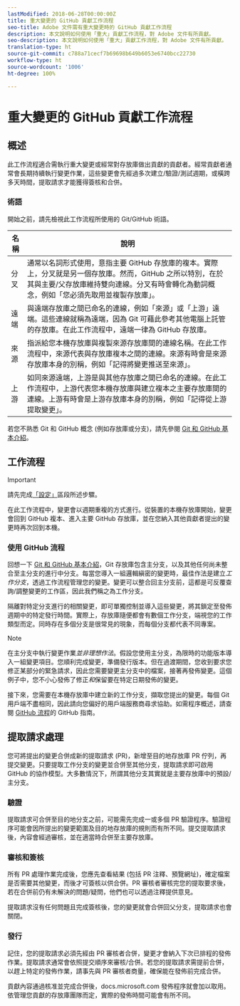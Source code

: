 ```yaml
---
lastModified: 2018-06-28T00:00:00Z
title: 重大變更的 GitHub 貢獻工作流程
seo-title: Adobe 文件需有重大變更時的 GitHub 貢獻工作流程
description: 本文說明如何使用「重大」貢獻工作流程，對 Adobe 文件有所貢獻。
seo-description: 本文說明如何使用「重大」貢獻工作流程，對 Adobe 文件有所貢獻。
translation-type: ht
source-git-commit: c788a71cecf7b69698b649b6053e6740bcc22730
workflow-type: ht
source-wordcount: '1006'
ht-degree: 100%

---
```



# 重大變更的 GitHub 貢獻工作流程

<!--
>[!IMPORTANT]
>All repositories that publish to docs.adobe.com have adopted the [Adobe Open Source Code of Conduct](../../code-of-conduct.md) or the [.NET Foundation Code of Conduct](https://dotnetfoundation.org/code-of-conduct). For more information, see the [Contributing](../../contributing.md) article.
>
> Minor corrections or clarifications to documentation and code examples in public repositories are covered by the [Adobe Documentation Terms of Use](https://www.adobe.com/legal/terms.html). New or significant changes generate a comment in the pull request, asking you to submit an online Contribution License Agreement (CLA) if you are not an employee of Adobe. We need you to complete the online form before we can review or accept your pull request.
--->

## 概述

此工作流程適合需執行重大變更或經常對存放庫做出貢獻的貢獻者。經常貢獻者通常會長期持續執行變更作業，這些變更會先經過多次建立/驗證/測試週期，或橫跨多天時間，提取請求才能獲得簽核和合併。

### 術語

開始之前，請先檢視此工作流程所使用的 Git/GitHub 術語。

| 名稱 | 說明 |
|-----------|-------------|
| 分叉 | 通常以名詞形式使用，意指主要 GitHub 存放庫的複本。實際上，分叉就是另一個存放庫。然而，GitHub 之所以特別，在於其與主要/父存放庫維持雙向連線。分叉有時會轉化為動詞概念，例如「您必須先取用並複製存放庫」。 |
| 遠端 | 與遠端存放庫之間已命名的連線，例如「來源」或「上游」遠端。這些連線就稱為遠端，因為 Git 可藉此參考其他電腦上託管的存放庫。在此工作流程中，遠端一律為 GitHub 存放庫。 |
| 來源 | 指派給您本機存放庫與複製來源存放庫間的連線名稱。在此工作流程中，來源代表與存放庫複本之間的連線。來源有時會是來源存放庫本身的別稱，例如「記得將變更推送至來源」。 |
| 上游 | 如同來源遠端，上游是與其他存放庫之間已命名的連線。在此工作流程中，上游代表您本機存放庫與建立複本之主要存放庫間的連線。上游有時會是上游存放庫本身的別稱，例如「記得從上游提取變更」。 |

若您不熟悉 Git 和 GitHub 概念 (例如存放庫或分支)，請先參閱 [Git 和 GitHub 基本介紹](git-fundamentals.md)。

## 工作流程

>[!IMPORTANT]
> 請先完成[「設定」](github-signup.md)區段所述步驟。

在此工作流程中，變更會以週期重複的方式進行。從裝置的本機存放庫開始，變更會回到 GitHub 複本、進入主要 GitHub 存放庫，並在您納入其他貢獻者提出的變更時再次回到本機。

### 使用 GitHub 流程

回想一下 [Git 和 GitHub 基本介紹](git-fundamentals.md)，Git 存放庫包含主分支，以及其他任何尚未整合至主分支的進行中分支。每當您導入一組邏輯縝密的變更時，最佳作法是建立&#x200B;*工作分支*，透過工作流程管理您的變更。變更可以整合回主分支前，這都是可反覆查詢/調整變更的工作區，因此我們稱之為工作分支。

隔離對特定分支進行的相關變更，即可單獨控制並導入這些變更，將其鎖定至發佈週期中的特定發行時間。實際上，存放庫隨便都會有數個工作分支，端視您的工作類型而定。同時存在多個分支是很常見的現象，而每個分支都代表不同專案。

>[!NOTE]
>
>在主分支中執行變更作業&#x200B;*並非理想作法*。假設您使用主分支，為限時的功能版本導入一組變更項目。您順利完成變更，準備發行版本。但在過渡期間，您收到要求您修正某部分的緊急請求，因此您需要變更主分支中的檔案，接著再發佈變更。這個例子中，您不小心發佈了修正&#x200B;*和*&#x200B;保留要在特定日期發佈的變更。

接下來，您需要在本機存放庫中建立新的工作分支，擷取您提出的變更。每個 Git 用戶端不盡相同，因此請向您偏好的用戶端服務商尋求協助。如需程序概述，請查閱 [GitHub 流程](https://guides.github.com/introduction/flow/)的 GitHub 指南。

## 提取請求處理

您可將提出的變更合併成新的提取請求 (PR)，新增至目的地存放庫 PR 佇列，再提交變更。只要提取工作分支的變更並合併至其他分支，提取請求即可啟用 GitHub 的協作模型。大多數情況下，所謂其他分支其實就是主要存放庫中的預設/主分支。

### 驗證

提取請求可合併至目的地分支之前，可能需先完成一或多個 PR 驗證程序。驗證程序可能會因所提出的變更範圍及目的地存放庫的規則而有所不同。提交提取請求後，內容會經過審核，並在適當時合併至主要存放庫。

### 審核和簽核

所有 PR 處理作業完成後，您應先查看結果 (包括 PR 注釋、預覽網址)，確定檔案是否需要其他變更，而後才可簽核以供合併。PR 審核者審核完您的提取要求後，若在合併前仍有未解決的問題/疑問，他們也可以透過注釋提供意見。

提取請求沒有任何問題且完成簽核後，您的變更就會合併回父分支，提取請求也會關閉。

### 發行

記住，您的提取請求必須先經由 PR 審核者合併，變更才會納入下次已排程的發佈作業。提取請求通常會依照提交順序來審核/合併。若您的提取請求需提前合併，以趕上特定的發佈作業，請事先與 PR 審核者商量，確保能在發佈前完成合併。

貢獻內容通過核准並完成合併後，docs.microsoft.com 發佈程序就會加以取用。依管理您貢獻的存放庫團隊而定，實際的發佈時間可能會有所不同。
